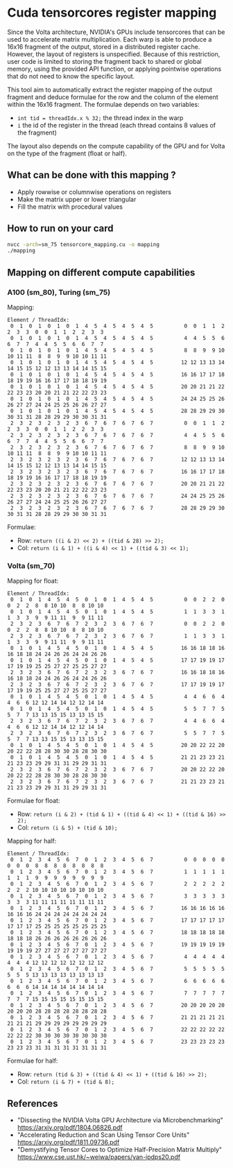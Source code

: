 # Cuda tensorcores register mapping

Since the Volta architecture, NVIDIA's GPUs include tensorcores that can be used to accelerate matrix multiplication.
Each warp is able to produce a 16x16 fragment of the output, stored in a distributed register cache. However, the layout of registers is unspecified. Because of this restriction, user code is limited to storing the fragment back to shared or global memory, using the provided API function, or applying pointwise operations that do not need to know the specific layout.

This tool aim to automatically extract the register mapping of the output fragment and deduce formulae for the row and the column of the element within the 16x16 fragment. The formulae depends on two variables:
* `int tid = threadIdx.x % 32;` the thread index in the warp
* `i` the id of the register in the thread (each thread contains 8 values of the fragment)

The layout also depends on the compute capability of the GPU and for Volta on the type of the fragment (float or half).

## What can be done with this mapping ?

* Apply rowwise or columnwise operations on registers
* Make the matrix upper or lower triangular
* Fill the matrix with procedural values

## How to run on your card

```bash
nvcc -arch=sm_75 tensorcore_mapping.cu -o mapping
./mapping
```

## Mapping on different compute capabilities

### A100 (sm_80), Turing (sm_75)

Mapping:
```
Element / ThreadIdx:
 0  1  0  1  0  1  0  1  4  5  4  5  4  5  4  5          0  0  1  1  2  2  3  3  0  0  1  1  2  2  3  3 
 0  1  0  1  0  1  0  1  4  5  4  5  4  5  4  5          4  4  5  5  6  6  7  7  4  4  5  5  6  6  7  7 
 0  1  0  1  0  1  0  1  4  5  4  5  4  5  4  5          8  8  9  9 10 10 11 11  8  8  9  9 10 10 11 11 
 0  1  0  1  0  1  0  1  4  5  4  5  4  5  4  5         12 12 13 13 14 14 15 15 12 12 13 13 14 14 15 15 
 0  1  0  1  0  1  0  1  4  5  4  5  4  5  4  5         16 16 17 17 18 18 19 19 16 16 17 17 18 18 19 19 
 0  1  0  1  0  1  0  1  4  5  4  5  4  5  4  5         20 20 21 21 22 22 23 23 20 20 21 21 22 22 23 23 
 0  1  0  1  0  1  0  1  4  5  4  5  4  5  4  5         24 24 25 25 26 26 27 27 24 24 25 25 26 26 27 27 
 0  1  0  1  0  1  0  1  4  5  4  5  4  5  4  5         28 28 29 29 30 30 31 31 28 28 29 29 30 30 31 31 
 2  3  2  3  2  3  2  3  6  7  6  7  6  7  6  7          0  0  1  1  2  2  3  3  0  0  1  1  2  2  3  3 
 2  3  2  3  2  3  2  3  6  7  6  7  6  7  6  7          4  4  5  5  6  6  7  7  4  4  5  5  6  6  7  7 
 2  3  2  3  2  3  2  3  6  7  6  7  6  7  6  7          8  8  9  9 10 10 11 11  8  8  9  9 10 10 11 11 
 2  3  2  3  2  3  2  3  6  7  6  7  6  7  6  7         12 12 13 13 14 14 15 15 12 12 13 13 14 14 15 15 
 2  3  2  3  2  3  2  3  6  7  6  7  6  7  6  7         16 16 17 17 18 18 19 19 16 16 17 17 18 18 19 19 
 2  3  2  3  2  3  2  3  6  7  6  7  6  7  6  7         20 20 21 21 22 22 23 23 20 20 21 21 22 22 23 23 
 2  3  2  3  2  3  2  3  6  7  6  7  6  7  6  7         24 24 25 25 26 26 27 27 24 24 25 25 26 26 27 27 
 2  3  2  3  2  3  2  3  6  7  6  7  6  7  6  7         28 28 29 29 30 30 31 31 28 28 29 29 30 30 31 31
```

Formulae:
* Row: `return ((i & 2) << 2) + ((tid & 28) >> 2);`
* Col: `return (i & 1) + ((i & 4) << 1) + ((tid & 3) << 1);`

### Volta (sm_70)

Mapping for float:
```
Element / ThreadIdx:
 0  1  0  1  4  5  4  5  0  1  0  1  4  5  4  5          0  0  2  2  0  0  2  2  8  8 10 10  8  8 10 10 
 0  1  0  1  4  5  4  5  0  1  0  1  4  5  4  5          1  1  3  3  1  1  3  3  9  9 11 11  9  9 11 11 
 2  3  2  3  6  7  6  7  2  3  2  3  6  7  6  7          0  0  2  2  0  0  2  2  8  8 10 10  8  8 10 10 
 2  3  2  3  6  7  6  7  2  3  2  3  6  7  6  7          1  1  3  3  1  1  3  3  9  9 11 11  9  9 11 11 
 0  1  0  1  4  5  4  5  0  1  0  1  4  5  4  5         16 16 18 18 16 16 18 18 24 24 26 26 24 24 26 26 
 0  1  0  1  4  5  4  5  0  1  0  1  4  5  4  5         17 17 19 19 17 17 19 19 25 25 27 27 25 25 27 27 
 2  3  2  3  6  7  6  7  2  3  2  3  6  7  6  7         16 16 18 18 16 16 18 18 24 24 26 26 24 24 26 26 
 2  3  2  3  6  7  6  7  2  3  2  3  6  7  6  7         17 17 19 19 17 17 19 19 25 25 27 27 25 25 27 27 
 0  1  0  1  4  5  4  5  0  1  0  1  4  5  4  5          4  4  6  6  4  4  6  6 12 12 14 14 12 12 14 14 
 0  1  0  1  4  5  4  5  0  1  0  1  4  5  4  5          5  5  7  7  5  5  7  7 13 13 15 15 13 13 15 15 
 2  3  2  3  6  7  6  7  2  3  2  3  6  7  6  7          4  4  6  6  4  4  6  6 12 12 14 14 12 12 14 14 
 2  3  2  3  6  7  6  7  2  3  2  3  6  7  6  7          5  5  7  7  5  5  7  7 13 13 15 15 13 13 15 15 
 0  1  0  1  4  5  4  5  0  1  0  1  4  5  4  5         20 20 22 22 20 20 22 22 28 28 30 30 28 28 30 30 
 0  1  0  1  4  5  4  5  0  1  0  1  4  5  4  5         21 21 23 23 21 21 23 23 29 29 31 31 29 29 31 31 
 2  3  2  3  6  7  6  7  2  3  2  3  6  7  6  7         20 20 22 22 20 20 22 22 28 28 30 30 28 28 30 30 
 2  3  2  3  6  7  6  7  2  3  2  3  6  7  6  7         21 21 23 23 21 21 23 23 29 29 31 31 29 29 31 31
```

Formulae for float:
* Row: `return (i & 2) + (tid & 1) + ((tid & 4) << 1) + ((tid & 16) >> 2);`
* Col: `return (i & 5) + (tid & 10);`

Mapping for half:
```
Element / ThreadIdx:
 0  1  2  3  4  5  6  7  0  1  2  3  4  5  6  7          0  0  0  0  0  0  0  0  8  8  8  8  8  8  8  8 
 0  1  2  3  4  5  6  7  0  1  2  3  4  5  6  7          1  1  1  1  1  1  1  1  9  9  9  9  9  9  9  9 
 0  1  2  3  4  5  6  7  0  1  2  3  4  5  6  7          2  2  2  2  2  2  2  2 10 10 10 10 10 10 10 10 
 0  1  2  3  4  5  6  7  0  1  2  3  4  5  6  7          3  3  3  3  3  3  3  3 11 11 11 11 11 11 11 11 
 0  1  2  3  4  5  6  7  0  1  2  3  4  5  6  7         16 16 16 16 16 16 16 16 24 24 24 24 24 24 24 24 
 0  1  2  3  4  5  6  7  0  1  2  3  4  5  6  7         17 17 17 17 17 17 17 17 25 25 25 25 25 25 25 25 
 0  1  2  3  4  5  6  7  0  1  2  3  4  5  6  7         18 18 18 18 18 18 18 18 26 26 26 26 26 26 26 26 
 0  1  2  3  4  5  6  7  0  1  2  3  4  5  6  7         19 19 19 19 19 19 19 19 27 27 27 27 27 27 27 27 
 0  1  2  3  4  5  6  7  0  1  2  3  4  5  6  7          4  4  4  4  4  4  4  4 12 12 12 12 12 12 12 12 
 0  1  2  3  4  5  6  7  0  1  2  3  4  5  6  7          5  5  5  5  5  5  5  5 13 13 13 13 13 13 13 13 
 0  1  2  3  4  5  6  7  0  1  2  3  4  5  6  7          6  6  6  6  6  6  6  6 14 14 14 14 14 14 14 14 
 0  1  2  3  4  5  6  7  0  1  2  3  4  5  6  7          7  7  7  7  7  7  7  7 15 15 15 15 15 15 15 15 
 0  1  2  3  4  5  6  7  0  1  2  3  4  5  6  7         20 20 20 20 20 20 20 20 28 28 28 28 28 28 28 28 
 0  1  2  3  4  5  6  7  0  1  2  3  4  5  6  7         21 21 21 21 21 21 21 21 29 29 29 29 29 29 29 29 
 0  1  2  3  4  5  6  7  0  1  2  3  4  5  6  7         22 22 22 22 22 22 22 22 30 30 30 30 30 30 30 30 
 0  1  2  3  4  5  6  7  0  1  2  3  4  5  6  7         23 23 23 23 23 23 23 23 31 31 31 31 31 31 31 31
```

Formulae for half:
* Row: `return (tid & 3) + ((tid & 4) << 1) + ((tid & 16) >> 2);`
* Col: `return (i & 7) + (tid & 8);`

## References

* "Dissecting the NVIDIA Volta GPU Architecture via Microbenchmarking" https://arxiv.org/pdf/1804.06826.pdf
* "Accelerating Reduction and Scan Using Tensor Core Units" https://arxiv.org/pdf/1811.09736.pdf
* "Demystifying Tensor Cores to Optimize Half-Precision Matrix Multiply" https://www.cse.ust.hk/~weiwa/papers/yan-ipdps20.pdf
